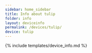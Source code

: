 ```yaml
---
sidebar: home_sidebar
title: Info about tulip
folder: info
layout: deviceinfo
permalink: /devices/tulip/
device: tulip
---
```

{% include templates/device_info.md %}
